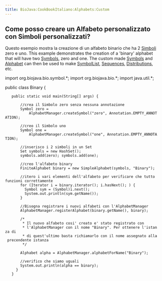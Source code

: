 ```yaml
---
title: BioJava:CookBookItaliano:Alphabets:Custom
---
```


Come posso creare un Alfabeto personalizzato con Simboli personalizzati?
------------------------------------------------------------------------

Questo esempio mostra la creazione di un alfabeto binario che ha 2
[Simboli](http://www.biojava.org/docs/api15/org/biojava/bio/symbol/Symbol.html)
zero e uno. This example demonstrates the creation of a 'binary'
alphabet that will have two
[Symbols](http://www.biojava.org/docs/api15/org/biojava/bio/symbol/Symbol.html),
zero and one. The custom made
[Symbols](http://www.biojava.org/docs/api15/org/biojava/bio/symbol/Symbol.html)
and
[Alphabet](http://www.biojava.org/docs/api15/org/biojava/bio/symbol/Alphabet.html)
can then be used to make
[SymbolList](http://www.biojava.org/docs/api15/org/biojava/bio/symbol/SymbolList.html),
[Sequences](http://www.biojava.org/docs/api15/org/biojava/bio/seq/Sequence.html),
[Distributions](http://www.biojava.org/docs/api15/org/biojava/bio/dist/Distribution.html),
etc.

<java> import org.biojava.bio.symbol.\*; import org.biojava.bio.\*;
import java.util.\*;

public class Binary {

`   public static void main(String[] args) {`

`       //crea il Simbolo zero senza nessuna annotazione`  
`       Symbol zero =`  
`           AlphabetManager.createSymbol("zero", Annotation.EMPTY_ANNOTATION);`

`       //creo il Simbolo uno`  
`       Symbol one =`  
`           AlphabetManager.createSymbol("one", Annotation.EMPTY_ANNOTATION);`

`       //inserisco i 2 simboli in un Set`  
`       Set symbols = new HashSet();`  
`       symbols.add(zero); symbols.add(one);`

`       //creo l'alfabeto binary`  
`       FiniteAlphabet binary = new SimpleAlphabet(symbols, "Binary");`

`       //itero i vari elementi dell'alfabeto per verificare che tutto funzioni correttamente`  
`       for (Iterator i = binary.iterator(); i.hasNext(); ) {`  
`         Symbol sym = (Symbol)i.next();`  
`         System.out.println(sym.getName());`  
`       }`

`       //Bisogna registrare i nuovi alfabeti con l'AlphabetManager`  
`       AlphabetManager.registerAlphabet(binary.getName(), binary);`

`       /*`  
`        * Il nuovo alfabeto cosi' creato e' stato registrato con `  
`        * l'AlphabetManager con il nome "Binary". Per ottenere l'istanza di`  
`        * di quest'ultimo basta richiamarlo con il nome assegnato alla precendente istanza`  
`        */`  
`       `  
`       Alphabet alpha = AlphabetManager.alphabetForName("Binary");`

`       //verifico che siamo uguali`  
`       System.out.println(alpha == binary);`  
`     }`  
`   }`</java>
